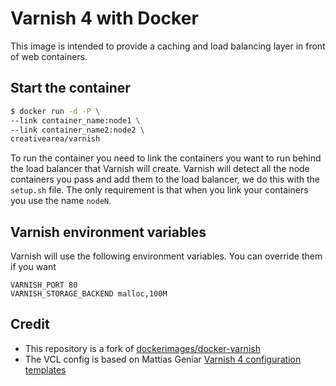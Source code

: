 # Varnish 4 with Docker

This image is intended to provide a caching and load balancing layer in front of web containers.

## Start the container

```bash
$ docker run -d -P \
--link container_name:node1 \
--link container_name2:node2 \
creativearea/varnish
```

To run the container you need to link the containers you want to run behind the load balancer that Varnish will create.
Varnish will detect all the node containers you pass and add them to the load balancer, we do this with the `setup.sh` file. The only requirement is that when you link your containers you use the name `nodeN`.

## Varnish environment variables

Varnish will use the following environment variables. You can override them if you want

	VARNISH_PORT 80
	VARNISH_STORAGE_BACKEND malloc,100M


## Credit

- This repository is a fork of [dockerimages/docker-varnish](https://github.com/dockerimages/docker-varnish)
- The VCL config is based on Mattias Geniar [Varnish 4 configuration templates](https://github.com/mattiasgeniar/varnish-4.0-configuration-templates)
